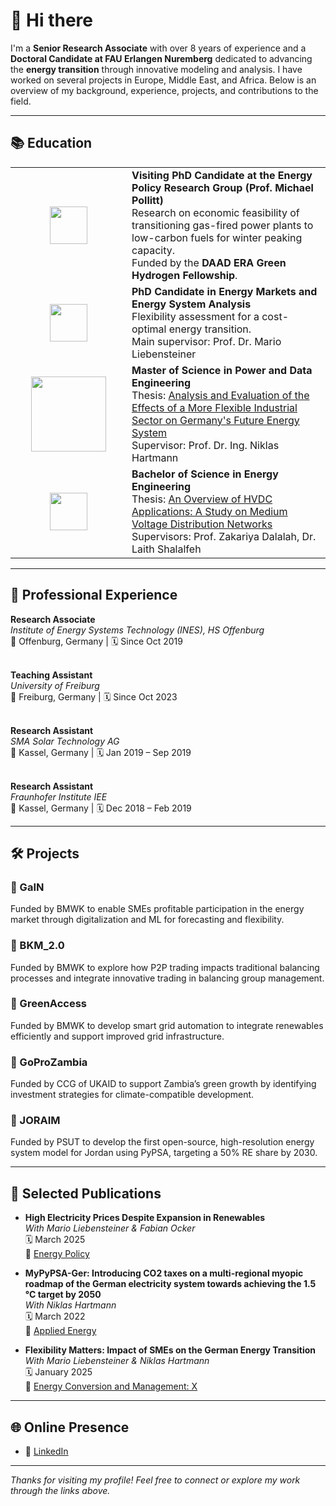 
# 👋 Hi there

I'm a **Senior Research Associate** with over 8 years of experience and a **Doctoral Candidate at FAU Erlangen Nuremberg** dedicated to advancing the **energy transition** through innovative modeling and analysis. I have worked on several projects in Europe, Middle East, and Africa. Below is an overview of my background, experience, projects, and contributions to the field.

---

## 📚 Education

<table>
  <tr>
    <td align="center" width="170">
      <img src="https://www.jbs.cam.ac.uk/nitropack_static/BdQvLhNEPrUniezoRrLDMvWSOTvVFrBU/assets/images/optimized/rev-75906ec/www.jbs.cam.ac.uk/wp-content/uploads/2023/05/logo-transparent_cjbs-300x92.png" height="60"/>
    </td>
    <td>
      <strong>Visiting PhD Candidate at the Energy Policy Research Group (Prof. Michael Pollitt)</strong><br>
      Research on economic feasibility of transitioning gas-fired power plants to low-carbon fuels for winter peaking capacity.<br>
      Funded by the <strong>DAAD ERA Green Hydrogen Fellowship</strong>.
    </td>
  </tr>
  <tr>
    <td align="center">
      <img src="https://www.promotion.rw.fau.eu/files/2022/02/cropped-fau_fb_wiso_en_h_rgb_blue-2048x938.png" height="60"/>
    </td>
    <td>
      <strong>PhD Candidate in Energy Markets and Energy System Analysis</strong><br>
      Flexibility assessment for a cost-optimal energy transition.<br>
      Main supervisor: Prof. Dr. Mario Liebensteiner
    </td>
  </tr>
  <tr>
    <td align="center">
      <img src="https://encrypted-tbn0.gstatic.com/images?q=tbn:ANd9GcQvLCLwhkN3B4nsrnyPDHvoW0SNvBpZn3kWsw&s" height="120"/>
    </td>
    <td>
      <strong>Master of Science in Power and Data Engineering</strong><br>
      Thesis: <a href="https://opus.hs-offenburg.de/frontdoor/index/index/docId/6296">Analysis and Evaluation of the Effects of a More Flexible Industrial Sector on Germany's Future Energy System</a><br>
      Supervisor: Prof. Dr. Ing. Niklas Hartmann
    </td>
  </tr>
  <tr>
    <td align="center">
      <img src="https://www.gju.edu.jo/sites/all/themes/bootstrap/images/GJU-LOGO999.png" height="60"/>
    </td>
    <td>
      <strong>Bachelor of Science in Energy Engineering</strong><br>
      Thesis: <a href="http://dx.doi.org/10.13140/RG.2.2.13790.95048/1">An Overview of HVDC Applications: A Study on Medium Voltage Distribution Networks</a><br>
      Supervisors: Prof. Zakariya Dalalah, Dr. Laith Shalalfeh
    </td>
  </tr>
</table>

---

## 💼 Professional Experience

**Research Associate**  
*Institute of Energy Systems Technology (INES), HS Offenburg*  
📍 Offenburg, Germany | 🗓️ Since Oct 2019  
<br>

**Teaching Assistant**  
*University of Freiburg*  
📍 Freiburg, Germany | 🗓️ Since Oct 2023  
<br>

**Research Assistant**  
*SMA Solar Technology AG*  
📍 Kassel, Germany | 🗓️ Jan 2019 – Sep 2019  
<br>

**Research Assistant**  
*Fraunhofer Institute IEE*  
📍 Kassel, Germany | 🗓️ Dec 2018 – Feb 2019  

---

## 🛠️ Projects

### 🔹 GaIN  
Funded by BMWK  to enable SMEs profitable participation in the energy market through digitalization and ML for forecasting and flexibility.

### 🔹 BKM_2.0  
Funded by BMWK  to explore how P2P trading impacts traditional balancing processes and integrate innovative trading in balancing group management.

### 🔹 GreenAccess  
Funded by BMWK  to develop smart grid automation to integrate renewables efficiently and support improved grid infrastructure.

### 🔹 GoProZambia  
Funded by CCG of UKAID to support Zambia’s green growth by identifying investment strategies for climate-compatible development.

### 🔹 JORAIM  
Funded by PSUT to develop the first open-source, high-resolution energy system model for Jordan using PyPSA, targeting a 50% RE share by 2030.

---

## 📝 Selected Publications

- **High Electricity Prices Despite Expansion in Renewables**  
  _With Mario Liebensteiner & Fabian Ocker_  
  🗓️ March 2025  
  🔗 [Energy Policy](https://doi.org/10.1016/j.enpol.2024.114448)

- **MyPyPSA-Ger: Introducing CO2 taxes on a multi-regional myopic roadmap of the German electricity system towards achieving the 1.5 °C target by 2050**  
  _With Niklas Hartmann_  
  🗓️ March 2022  
  🔗 [Applied Energy](https://doi.org/10.1016/j.apenergy.2022.118576)

- **Flexibility Matters: Impact of SMEs on the German Energy Transition**  
  _With Mario Liebensteiner & Niklas Hartmann_  
  🗓️ January 2025  
  🔗 [Energy Conversion and Management: X](https://doi.org/10.1016/j.ecmx.2025.100880)

---

## 🌐 Online Presence

- 💼 [LinkedIn](https://de.linkedin.com/in/anas-abuzayed-5b991aa7)

---

_Thanks for visiting my profile! Feel free to connect or explore my work through the links above._
